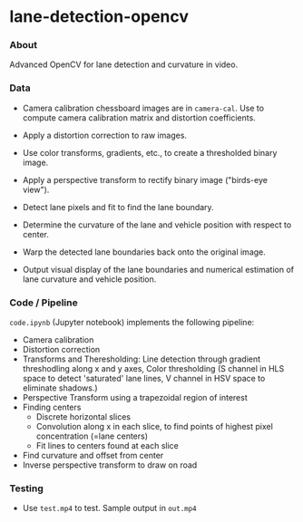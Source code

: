 # lane-detection-opencv

### About
Advanced OpenCV for lane detection and curvature in video.

### Data

* Camera calibration chessboard images are in `camera-cal`. Use to compute camera calibration matrix and distortion coefficients.

* Apply a distortion correction to raw images.
* Use color transforms, gradients, etc., to create a thresholded binary image.
* Apply a perspective transform to rectify binary image ("birds-eye view").
* Detect lane pixels and fit to find the lane boundary.
* Determine the curvature of the lane and vehicle position with respect to center.
* Warp the detected lane boundaries back onto the original image.
* Output visual display of the lane boundaries and numerical estimation of lane curvature and vehicle position.


### Code / Pipeline

`code.ipynb` (Jupyter notebook) implements the following pipeline:

* Camera calibration
* Distortion correction
* Transforms and Theresholding: Line detection through gradient threshodling along x and y axes, Color thresholding (S channel in HLS space to detect 'saturated' lane lines, V channel in HSV space to eliminate shadows.) 
* Perspective Transform using a trapezoidal region of interest
* Finding centers
	* Discrete horizontal slices
	* Convolution along x in each slice, to find points of highest pixel concentration (=lane centers)
	* Fit lines to centers found at each slice
* Find curvature and offset from center
* Inverse perspective transform to draw on road


### Testing

* Use `test.mp4` to test. Sample output in `out.mp4`
